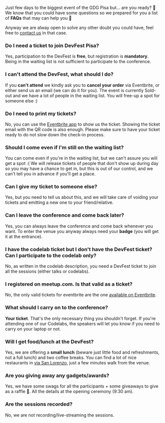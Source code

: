 Just few days to the biggest event of the GDG Pisa but... are you ready? 🤔 We know that you could have some questions so we prepared for you a list of **FAQs** that may can help you 💪

 Anyway we are alway open to solve any other doubt you could have, feel free to [contact us](mailto:pisagdg+devfest@gmail.com) in that case.

### Do I need a ticket to join DevFest Pisa?

Yes, participation to the DevFest is **free**, but registration is **mandatory**. Being in the waiting list is not sufficient to participate to the conference.

### I can't attend the DevFest, what should I do?

If you **can't attend** we kindly ask you to **cancel your order** via Eventbrite, or either send us an email (we can do it for you). The event is currently Sold-out and we have a lot of people in the waiting list. You will free-up a spot for someone else :)

### Do I need to print my tickets?

No, you can use the [Eventbrite app](https://play.google.com/store/apps/details?id=com.eventbrite.attendee) to show us the ticket. Showing the ticket email with the QR code is also enough. Please make sure to have your ticket ready to do not slow down the check-in process.

### Should I come even if I'm still on the waiting list?

You can come even if you're in the waiting list, but we can't assure you will get a spot :( We will release tickets of people that don't show up during day so you may have a chance to get in, but this is out of our control, and we can't tell you in advance if you'll get a place.

### Can I give my ticket to someone else?

Yes, but you need to tell us about this, and we will take care of voiding your tickets and emitting a new one to your friend/relative.

### Can I leave the conference and come back later?

Yes, you can always leave the conference and come back whenever you want. To enter the venue you anyway always need your **badge** (you will get it at the entrance).

### I have the codelab ticket but I don't have the DevFest ticket? Can I participate to the codelab only?

No, as written in the codelab description, you need a DevFest ticket to join all the sessions (either talks or codelabs).

### I registered on meetup.com. Is that valid as a ticket?

No, the only valid tickets for eventbrite are the one [available on Eventbrite](http://bit.ly/dfpi19-tickets).

### What should I carry on to the conference?

**Your ticket**. That's the only necessary thing you shouldn't forget. If you're attending one of our Codelabs, the speakers will let you know if you need to carry on your laptop or not. 

### Will I get food/lunch at the DevFest?

Yes, we are offering a **small lunch** (beware just little food and refreshments, not a full lunch) and two coffee breaks. You can find a lot of nice restaurants in [via San Lorenzo](https://goo.gl/maps/Ck5a5kBA1EF2), just a few minutes walk from the venue.

### Are you giving away any gadgets/awards?

Yes, we have some swags for all the participants + some giveaways to give as a raffle 🎁. All the details at the opening ceremony (9:30 am).

### Are the sessions recorded?

No, we are not recording/live-streaming the sessions.
